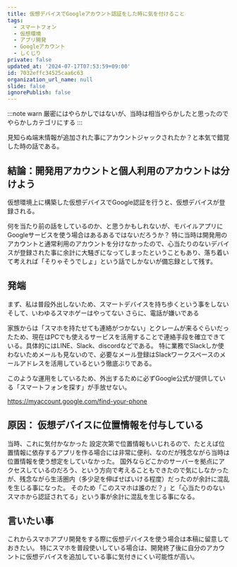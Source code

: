 ```yaml
---
title: 仮想デバイスでGoogleアカウント認証をした時に気を付けること
tags:
  - スマートフォン
  - 仮想環境
  - アプリ開発
  - Googleアカウント
  - しくじり
private: false
updated_at: '2024-07-17T07:53:59+09:00'
id: 7032effc34525caa6c63
organization_url_name: null
slide: false
ignorePublish: false
---
```


:::note warn
厳密にはやらかしではないが、当時は相当やらかしたと思ったのでやらかしカテゴリにする
:::

見知らぬ端末情報が追加された事にアカウントジャックされたか？と本気で錯覚した時の話である。

## 結論：開発用アカウントと個人利用のアカウントは分けよう
仮想環境上に構築した仮想デバイスでGoogle認証を行うと、仮想デバイスが登録される。

何を当たり前の話をしているのか、と思うかもしれないが、モバイルアプリにGoogleサービスを使う場合はあるあるではないだろうか？
特に当時は開発用のアカウントと通常利用のアカウントを分けなかったので、心当たりのないデバイスが登録された事に余計に大騒ぎになってしまったということもあり、落ち着いて考えれば「そりゃそうでしょ」という話でしかないが備忘録として残す。

## 発端
まず、私は普段外出しないため、スマートデバイスを持ち歩くという事をしない
そして、いわゆるスマホゲーはやってない
さらに、電話が嫌いである

家族からは「スマホを持たせても連絡がつかない」とクレームが来るぐらいだったため、現在はPCでも使えるサービスを活用することで連絡手段を確立できている。具体的にはLINE、Slack、discordなどである。
特に業務でSlackしか使わないためメールも見ないので、必要なメール登録はSlackワークスペースのメールアドレスを活用しているという徹底ぶりである。

このような運用をしているため、外出するために必ずGoogle公式が提供している「スマートフォンを探す」が手放せない。

https://myaccount.google.com/find-your-phone

## 原因： 仮想デバイスに位置情報を付与している
当時、これに気付かなかった
設定次第で位置情報もいじれるので、たとえば位置情報に依存するアプリを作る場合には非常に便利、なのだが残念ながら当時は位置情報を使う想定をしていなかった。
国外ならどこかのサーバーを拠点にアクセスしているのだろう、という方向で考えることもできたので気にしなかったが、残念ながら生活圏内（多少足を伸ばせばいける程度）だったのが余計に混乱を生じる事になった。
そのため「このスマホは誰のだ？」と「心当たりのないスマホから認証されてる」という事が余計に混乱を生じる事になる。

## 言いたい事
これからスマホアプリ開発をする際に仮想デバイスを使う場合は本稿に留意しておきたい。
特にスマホを普段使いしている場合は、開発終了後に自分のアカウントに仮想デバイスを追加している事に気付きにくい可能性が高い。
